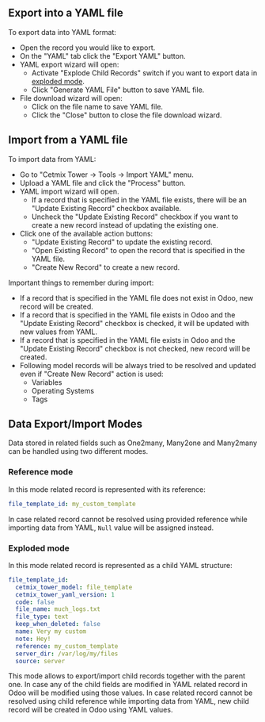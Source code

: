 ## Export into a YAML file

To export data into YAML format:

- Open the record you would like to export.
- On the "YAML" tab click the "Export YAML" button.
- YAML export wizard will open:
  - Activate "Explode Child Records" switch if you want to export data in [exploded mode](#exploded-mode).
  - Click "Generate YAML File" button to save YAML file.
- File download wizard will open:
  - Click on the file name to save YAML file.
  - Click the "Close" button to close the file download wizard.

## Import from a YAML file

To import data from YAML:

- Go to "Cetmix Tower -> Tools -> Import YAML" menu.
- Upload a YAML file and click the "Process" button.
- YAML import wizard will open.
  - If a record that is specified in the YAML file exists, there will be an "Update Existing Record" checkbox available.
  - Uncheck the "Update Existing Record" checkbox if you want to create a new record instead of updating the existing one.
- Click one of the available action buttons:
  - "Update Existing Record" to update the existing record.
  - "Open Existing Record" to open the record that is specified in the YAML file.
  - "Create New Record" to create a new record.

Important things to remember during import:

- If a record that is specified in the YAML file does not exist in Odoo, new record will be created.
- If a record that is specified in the YAML file exists in Odoo and the "Update Existing Record" checkbox is checked, it will be updated with new values from YAML.
- If a record that is specified in the YAML file exists in Odoo and the "Update Existing Record" checkbox is not checked, new record will be created.
- Following model records will be always tried to be resolved and updated even if "Create New Record" action is used:
  - Variables
  - Operating Systems
  - Tags

## Data Export/Import Modes

Data stored in related fields such as One2many, Many2one and Many2many can be handled using two different modes.

### Reference mode

In this mode related record is represented with its reference:

```yaml
file_template_id: my_custom_template
```

In case related record cannot be resolved using provided reference while importing  data from YAML, `Null` value will be assigned instead.

### Exploded mode

In this mode related record is represented as a child YAML structure:

```yaml
file_template_id:
  cetmix_tower_model: file_template
  cetmix_tower_yaml_version: 1
  code: false
  file_name: much_logs.txt
  file_type: text
  keep_when_deleted: false
  name: Very my custom
  note: Hey!
  reference: my_custom_template
  server_dir: /var/log/my/files
  source: server
```

This mode allows to export/import child records together with the parent one.
In case any of the child fields are modified in YAML related record in Odoo will be modified using those values.
In case related record cannot be resolved using child reference while importing data from YAML, new child record will be created in Odoo using YAML values.
